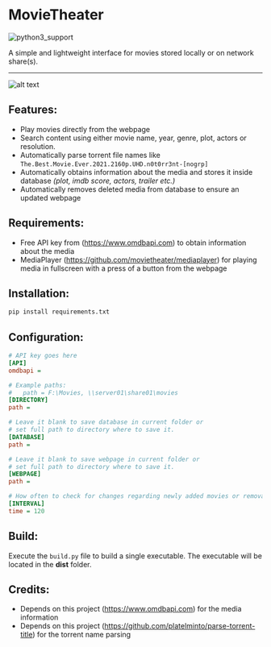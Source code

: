 # MovieTheater
![python3_support](https://img.shields.io/badge/Python-3-blue.svg "Python 3")

A simple and lightweight interface for movies stored locally or on network share(s).

---
![alt text](https://i.imgur.com/3nmawYo.gif)

## Features:
* Play movies directly from the webpage
* Search content using either movie name, year, genre, plot, actors or resolution.
* Automatically parse torrent file names like `The.Best.Movie.Ever.2021.2160p.UHD.n0t0rr3nt-[nogrp]`
* Automatically obtains information about the media and stores it inside database _(plot, imdb score, actors, trailer etc.)_
* Automatically removes deleted media from database to ensure an updated webpage

## Requirements:
* Free API key from (https://www.omdbapi.com) to obtain information about the media
* MediaPlayer (https://github.com/movietheater/mediaplayer) for playing media in fullscreen with a press of a button from the webpage

## Installation:
```python
pip install requirements.txt
```
## Configuration:
```ini
# API key goes here
[API]
omdbapi = 

# Example paths:
#   path = F:\Movies, \\server01\share01\movies
[DIRECTORY]
path = 

# Leave it blank to save database in current folder or
# set full path to directory where to save it.
[DATABASE]
path = 

# Leave it blank to save webpage in current folder or
# set full path to directory where to save it.
[WEBPAGE]
path = 

# How often to check for changes regarding newly added movies or removals.
[INTERVAL]
time = 120
```

## Build:
Execute the `build.py` file to build a single executable. The executable will be located in the **dist** folder.

## Credits:
* Depends on this project (https://www.omdbapi.com) for the media information
* Depends on this project (https://github.com/platelminto/parse-torrent-title) for the torrent name parsing
